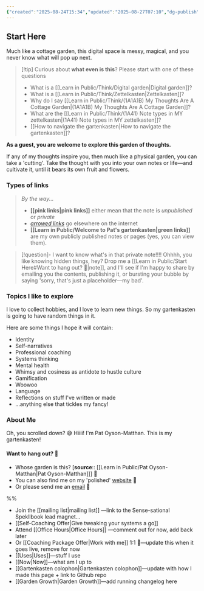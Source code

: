 ```yaml
---
{"created":"2025-08-24T15:34","updated":"2025-08-27T07:10","dg-publish":true,"noteIcon":"signpost","dg-path":"Start Here.md","permalink":"/start-here/","dgPassFrontmatter":true}
---
```


## Start Here 

Much like a cottage garden, this digital space is messy, magical, and you never know what will pop up next. 

> [!tip] Curious about **what even is this**? 
> Please start with one of these questions
> - What is a [[Learn in Public/Think/Digital garden\|Digital garden]]?
> - What is a [[Learn in Public/Think/Zettelkasten\|Zettelkasten]]?
> - Why do I say [[Learn in Public/Think/(1A1A1B) My Thoughts Are A Cottage Garden\|(1A1A1B) My Thoughts Are A Cottage Garden]]?
> - What are the [[Learn in Public/Think/(1A41) Note types in MY zettelkasten\|(1A41) Note types in MY zettelkasten]]? 
> - [[How to navigate the gartenkasten\|How to navigate the gartenkasten]]? 

**As a guest, you are welcome to explore this garden of thoughts.** 

If any of my thoughts inspire you, then much like a physical garden, you can take a 'cutting'. Take the thought with you into your own notes or life—and cultivate it, until it bears its own fruit and flowers. 

### Types of links

> _By the way..._ 
> - **[[pink links\|pink links]]** either mean that the note is _unpublished_ or _private_ 
> - _[arrowed links](http://google.com)_ go elsewhere on the internet
> - **[[Learn in Public/Welcome to Pat's gartenkasten\|green links]]** are my own publicly published notes or pages (yes, you can view them). 

> [!question]- I want to know what's in that private note!!!! 
> Ohhhh, you like knowing hidden things, hey? Drop me a [[Learn in Public/Start Here#Want to hang out? 🌿\|note]], and I'll see if I'm happy to share by emailing you the contents, publishing it, or bursting your bubble by saying 'sorry, that's just a placeholder—my bad'.
### Topics I like to explore

I love to collect hobbies, and I love to learn new things. So my gartenkasten is going to have random things in it. 

Here are some things I hope it will contain: 
- Identity
- Self-narratives
- Professional coaching 
- Systems thinking
- Mental health 
- Whimsy and cosiness as antidote to hustle culture 
- Gamification 
- Woowoo
- Language
- Reflections on stuff I've written or made 
- ...anything else that tickles my fancy!

### About Me

Oh, you scrolled down? 😅 Hiiii! I'm Pat Oyson-Matthan. This is my gartenkasten!

#### Want to hang out? 🌿 

- Whose garden is this? [**source**:: [[Learn in Public/Pat Oyson-Matthan\|Pat Oyson-Matthan]]] 💖
- You can also find me on my 'polished' [website](https://patsitive.co.nz) 🌟
- Or please send me an [email](https://patsitive.co.nz/connect) 📨 

%%
- Join the [[mailing list\|mailing list]] —link to the Sense-sational Spekllbook lead magnet... 
- [[Self-Coaching Offer\|Give tweaking your systems a go]]
- Attend [[Office Hours\|Office Hours]] —comment out for now, add back later
- Or [[Coaching Package Offer\|Work with me]] 1:1 💖—update this when it goes live, remove for now 
- [[Uses\|Uses]]—stuff I use 
- [[Now\|Now]]—what am I up to 
- [[Gartenkasten colophon\|Gartenkasten colophon]]—update with how I made this page + link to Github repo
- [[Garden Growth\|Garden Growth]]—add running changelog here

